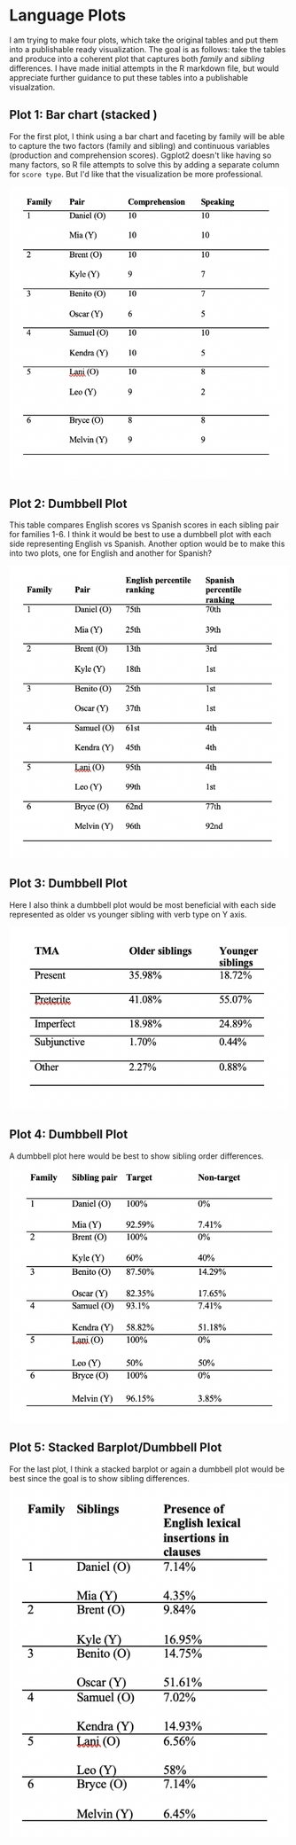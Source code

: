 # Language Plots

I am trying to make four plots, which take the original tables and put them into a publishable ready visualization. The goal is as follows: take the tables and produce into a coherent plot that captures both *family* and *sibling* differences. I have made initial attempts in the R markdown file, but would appreciate further guidance to put these tables into a publishable visualzation. 

## Plot 1: Bar chart (stacked )

For the first plot, I think using a bar chart and faceting by family will be able to capture the two factors (family and sibling) and continuous variables (production and comprehension scores). Ggplot2 doesn't like having so many factors, so R file attempts to solve this by adding a separate column for `score type`. But I'd like that the visualization be more professional. 

![](Images/Plot1.png)

## Plot 2: Dumbbell Plot

This table compares English scores vs Spanish scores in each sibling pair for families 1-6. I think it would be best to use a dumbbell plot with each side representing English vs Spanish. Another option would be to make this into two plots, one for English and another for Spanish? 

![](Images/Plot2.png)

## Plot 3: Dumbbell Plot

Here I also think a dumbbell plot would be most beneficial with each side represented as older vs younger sibling with verb type on Y axis.

![](Images/Plot3.png)

## Plot 4: Dumbbell Plot

A dumbbell plot here would be best to show sibling order differences. 
![](Images/Plot4.png)

## Plot 5: Stacked Barplot/Dumbbell Plot

For the last plot, I think a stacked barplot or again a dumbbell plot would be best since the goal is to show sibling differences.
![](Images/Plot5.png)


